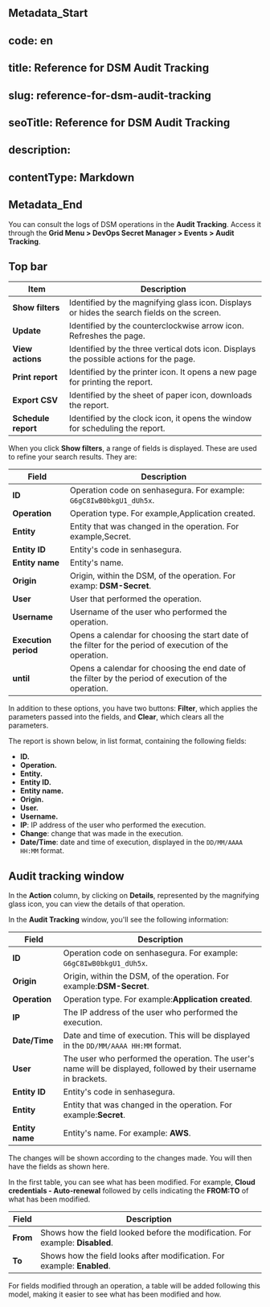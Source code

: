 ## Metadata_Start 
## code: en
## title: Reference for DSM Audit Tracking 
## slug: reference-for-dsm-audit-tracking 
## seoTitle: Reference for DSM Audit Tracking 
## description:  
## contentType: Markdown 
## Metadata_End
You can consult the logs of DSM operations in the **Audit Tracking**. Access it through the **Grid Menu > DevOps Secret Manager > Events > Audit Tracking**.

## Top bar

| Item                 | Description                                                                                 |
| -------------------- | ------------------------------------------------------------------------------------------- |
| **Show filters**    | Identified by the magnifying glass icon. Displays or hides the search fields on the screen. |
| **Update**          | Identified by the counterclockwise arrow icon. Refreshes the page.                          |
| **View actions**    | Identified by the three vertical dots icon. Displays the possible actions for the page.     |
| **Print report**    | Identified by the printer icon. It opens a new page for printing the report.                |
| **Export CSV**      | Identified by the sheet of paper icon, downloads the report.                                |
| **Schedule report** | Identified by the clock icon, it opens the window for scheduling the report.                |

When you click **Show filters**, a range of fields is displayed. These are used to refine your search results. They are:

| Field                      | Description                                                                                              |
| -------------------------- | -------------------------------------------------------------------------------------------------------- |
| **ID**               | Operation code on senhasegura. For example: `G6gC8IwB0bkgU1_dUh5x`.                                     |
| **Operation**        | Operation type. For example,Application created.                                                         |
| **Entity**           | Entity that was changed in the operation. For example,Secret.                                            |
| **Entity ID**        | Entity's code in senhasegura.                                                                            |
| **Entity name**      | Entity's name.                                                                                           |
| **Origin**           | Origin, within the DSM, of the operation. For examp: **DSM-Secret**.                                    |
| **User**             | User that performed the operation.                                                                       |
| **Username**         | Username of the user who performed the operation.                                                        |
| **Execution period** | Opens a calendar for choosing the start date of the filter for the period of execution of the operation. |
| **until**            | Opens a calendar for choosing the end date of the filter by the period of execution of the operation.    |

In addition to these options, you have two buttons: **Filter**, which applies the parameters passed into the fields, and **Clear**, which clears all the parameters.

The report is shown below, in list format, containing the following fields:

* **ID.**
* **Operation.**
* **Entity.**
* **Entity ID.**
* **Entity name.**
* **Origin.**
* **User.**
* **Username.**
* **IP**: IP address of the user who performed the execution.
* **Change**: change that was made in the execution.
* **Date/Time**: date and time of execution, displayed in the `DD/MM/AAAA HH:MM` format.

## Audit tracking window

In the **Action** column, by clicking on **Details**, represented by the magnifying glass icon, you can view the details of that operation.

In the **Audit Tracking** window, you'll see the following information:

| Field                 | Description                                                                                                      |
| --------------------- | ---------------------------------------------------------------------------------------------------------------- |
| **ID**          | Operation code on senhasegura. For example: `G6gC8IwB0bkgU1_dUh5x`.                                             |
| **Origin**      | Origin, within the DSM, of the operation. For example:**DSM-Secret**.                                      |
| **Operation**   | Operation type. For example:**Application created**.                                                       |
| **IP**          | The IP address of the user who performed the execution.                                                          |
| **Date/Time**   | Date and time of execution. This will be displayed in the `DD/MM/AAAA HH:MM` format.                           |
| **User**        | The user who performed the operation. The user's name will be displayed, followed by their username in brackets. |
| **Entity ID**   | Entity's code in senhasegura.                                                                                    |
| **Entity**      | Entity that was changed in the operation. For example:**Secret**.                                          |
| **Entity name** | Entity's name. For example: **AWS**.                                                                            |

The changes will be shown according to the changes made. You will then have the fields as shown here.

In the first table, you can see what has been modified. For example, **Cloud credentials - Auto-renewal** followed by cells indicating the **FROM:TO** of what has been modified.

| Field         | Description |
| ------------ | -------------------------------------------------------------------------- |
| **From**         | Shows how the field looked before the modification. For example: **Disabled**. |
| **To** | Shows how the field looks after modification. For example: **Enabled**.         |

For fields modified through an operation, a table will be added following this model, making it easier to see what has been modified and how.